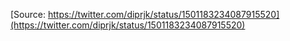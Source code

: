 [Source: https://twitter.com/diprjk/status/1501183234087915520](https://twitter.com/diprjk/status/1501183234087915520)